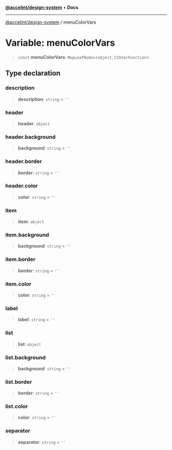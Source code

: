 [**@accelint/design-system**](../README.md) • **Docs**

***

[@accelint/design-system](../README.md) / menuColorVars

# Variable: menuColorVars

> `const` **menuColorVars**: `MapLeafNodes`\<`object`, `CSSVarFunction`\>

## Type declaration

### description

> **description**: `string` = `''`

### header

> **header**: `object`

### header.background

> **background**: `string` = `''`

### header.border

> **border**: `string` = `''`

### header.color

> **color**: `string` = `''`

### item

> **item**: `object`

### item.background

> **background**: `string` = `''`

### item.border

> **border**: `string` = `''`

### item.color

> **color**: `string` = `''`

### label

> **label**: `string` = `''`

### list

> **list**: `object`

### list.background

> **background**: `string` = `''`

### list.border

> **border**: `string` = `''`

### list.color

> **color**: `string` = `''`

### separator

> **separator**: `string` = `''`
